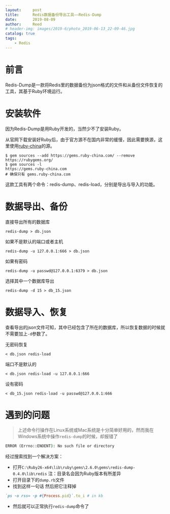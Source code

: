 ```yaml
---
layout:     post
title:      Redis数据备份导出工具——Redis-Dump
date:       2019-08-09
author:     Reed
# header-img: images/2019-6/photo_2019-06-13_22-09-46.jpg
catalog: true
tags:
    - Redis
---
```

# 前言
Redis-Dump是一款将Redis里的数据备份为json格式的文件和从备份文件恢复的工具，其基于Ruby环境运行。

# 安装软件
因为Redis-Dump是用Ruby开发的，当然少不了安装Ruby。

从官网下载安装好Ruby后，由于官方源不在国内非常的缓慢，因此需要换源，这里使用[ruby-china](https://gems.ruby-china.com/)的源。
``` shell
$ gem sources --add https://gems.ruby-china.com/ --remove https://rubygems.org/
$ gem sources -l
https://gems.ruby-china.com
# 确保只有 gems.ruby-china.com
```
这款工具有两个命令：redis-dump、redis-load，分别是导出与导入的功能。
# 数据导出、备份
直接导出所有的数据库
``` shell
redis-dump > db.json
```
如果不是默认的端口或者主机
``` shell
redis-dump -u 127.0.0.1:666 > db.json
``` 
如果有密码
``` shell
redis-dump -u passwd@127.0.0.1:6379 > db.json
```
选择其中一个数据库导出
``` shell
redis-dump -d 15 > db_15.json
```
# 数据导入、恢复
查看导出的json文件可知，其中已经包含了所在的数据库，所以恢复数据的时候就不需要加上`-d`参数了。

无密码恢复
``` shell 
< db.json redis-load
```
端口不是默认的
``` shell 
< db.json redis-load -u 127.0.0.1:666
```
设有密码
``` shell
< db_15.json redis-load -u passwd@127.0.0.1:666
```
# 遇到的问题
> 上述命令行操作在Linux系统或Mac系统是十分简单好用的，然而我在Windows系统中操作`redis-dump`的时候，却报错了
``` cmd
ERROR (Errno::ENOENT): No such file or directory
```
经过搜索找到一个解决方案：
- 打开`C:\Ruby26-x64\lib\ruby\gems\2.6.0\gems\redis-dump-0.4.0\lib\redis` 注：目录名会因为Ruby版本有所差异
- 打开目录下的`dump.rb`文件
- 找到这样一句话 然后把它注释掉
``` ruby
`ps -o rss= -p #{Process.pid}`.to_i # in kb
```
- 然后就可以正常执行`redis-dump`命令了